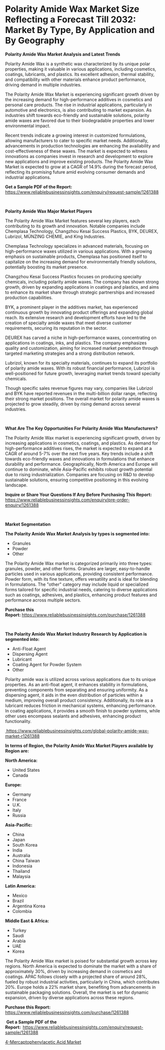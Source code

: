 <p><h1>Polarity Amide Wax Market Size Reflecting a Forecast Till 2032: Market By Type, By Application and By Geography</h1></p><p><strong>Polarity Amide Wax Market Analysis and Latest Trends</strong></p>
<p><p>Polarity Amide Wax is a synthetic wax characterized by its unique polar properties, making it valuable in various applications, including cosmetics, coatings, lubricants, and plastics. Its excellent adhesion, thermal stability, and compatibility with other materials enhance product performance, driving demand in multiple industries.</p><p>The Polarity Amide Wax Market is experiencing significant growth driven by the increasing demand for high-performance additives in cosmetics and personal care products. The rise in industrial applications, particularly in automotive and electronics, is also contributing to market expansion. As industries shift towards eco-friendly and sustainable solutions, polarity amide waxes are favored due to their biodegradable properties and lower environmental impact.</p><p>Recent trends indicate a growing interest in customized formulations, allowing manufacturers to cater to specific market needs. Additionally, advancements in production technologies are enhancing the availability and cost-effectiveness of these waxes. The market is expected to witness innovations as companies invest in research and development to explore new applications and improve existing products. The Polarity Amide Wax Market is expected to grow at a CAGR of 14.9% during the forecast period, reflecting its promising future amid evolving consumer demands and industrial applications.</p></p>
<p><strong>Get a Sample PDF of the Report:&nbsp;</strong> <a href="https://www.reliablebusinessinsights.com/enquiry/request-sample/1261388?utm_campaign=2738&utm_medium=2&utm_source=Github&utm_content=ia&utm_term=03042025&utm_id=polarity-amide-wax">https://www.reliablebusinessinsights.com/enquiry/request-sample/1261388</a></p>
<p>&nbsp;</p>
<p><strong>Polarity Amide Wax Major Market Players</strong></p>
<p><p>The Polarity Amide Wax Market features several key players, each contributing to its growth and innovation. Notable companies include Chemplasa Technology, Changzhou Kesai Success Plastics, BYK, DEUREX, Lubrizol, MÜNZING CHEMIE, and King Industries.</p><p>Chemplasa Technology specializes in advanced materials, focusing on high-performance waxes utilized in various applications. With a growing emphasis on sustainable products, Chemplasa has positioned itself to capitalize on the increasing demand for environmentally friendly solutions, potentially boosting its market presence.</p><p>Changzhou Kesai Success Plastics focuses on producing specialty chemicals, including polarity amide waxes. The company has shown strong growth, driven by expanding applications in coatings and plastics, and aims to enhance its market share through strategic partnerships and increased production capabilities.</p><p>BYK, a prominent player in the additives market, has experienced continuous growth by innovating product offerings and expanding global reach. Its extensive research and development efforts have led to the creation of specialty amide waxes that meet diverse customer requirements, securing its reputation in the sector.</p><p>DEUREX has carved a niche in high-performance waxes, concentrating on applications in coatings, inks, and plastics. The company emphasizes quality and customization, aiming for increased market penetration through targeted marketing strategies and a strong distribution network.</p><p>Lubrizol, known for its specialty materials, continues to expand its portfolio of polarity amide waxes. With its robust financial performance, Lubrizol is well-positioned for future growth, leveraging market trends toward specialty chemicals.</p><p>Though specific sales revenue figures may vary, companies like Lubrizol and BYK have reported revenues in the multi-billion dollar range, reflecting their strong market positions. The overall market for polarity amide waxes is projected to grow steadily, driven by rising demand across several industries.</p></p>
<p>&nbsp;</p>
<p><strong>What Are The Key Opportunities For Polarity Amide Wax Manufacturers?</strong></p>
<p><p>The Polarity Amide Wax market is experiencing significant growth, driven by increasing applications in cosmetics, coatings, and plastics. As demand for high-performance additives rises, the market is expected to expand at a CAGR of around 5-7% over the next five years. Key trends include a shift towards eco-friendly waxes and innovations in formulations that enhance durability and performance. Geographically, North America and Europe will continue to dominate, while Asia-Pacific exhibits robust growth potential due to rising industrialization. Companies are focusing on R&D to develop sustainable solutions, ensuring competitive positioning in this evolving landscape.</p></p>
<p><strong>Inquire or Share Your Questions If Any Before Purchasing This Report:</strong> <a href="https://www.reliablebusinessinsights.com/enquiry/pre-order-enquiry/1261388?utm_campaign=2738&utm_medium=2&utm_source=Github&utm_content=ia&utm_term=03042025&utm_id=polarity-amide-wax">https://www.reliablebusinessinsights.com/enquiry/pre-order-enquiry/1261388</a></p>
<p>&nbsp;</p>
<p><strong>Market Segmentation</strong></p>
<p><strong>The Polarity Amide Wax Market Analysis by types is segmented into:</strong></p>
<p><ul><li>Granules</li><li>Powder</li><li>Other</li></ul></p>
<p><p>The Polarity Amide Wax market is categorized primarily into three types: granules, powder, and other forms. Granules are larger, easy-to-handle particles used in various applications, providing consistent performance. Powder form, with its fine texture, offers versatility and is ideal for blending in formulations. The "other" category may include liquid or specialized forms tailored for specific industrial needs, catering to diverse applications such as coatings, adhesives, and plastics, enhancing product features and performance across multiple sectors.</p></p>
<p><strong>Purchase this Report:&nbsp;</strong><a href="https://www.reliablebusinessinsights.com/purchase/1261388?utm_campaign=2738&utm_medium=2&utm_source=Github&utm_content=ia&utm_term=03042025&utm_id=polarity-amide-wax">https://www.reliablebusinessinsights.com/purchase/1261388</a></p>
<p>&nbsp;</p>
<p><strong>The Polarity Amide Wax Market Industry Research by Application is segmented into:</strong></p>
<p><ul><li>Anti-Float Agent</li><li>Dispersing Agent</li><li>Lubricant</li><li>Coating Agent for Powder System</li><li>Other</li></ul></p>
<p><p>Polarity amide wax is utilized across various applications due to its unique properties. As an anti-float agent, it enhances stability in formulations, preventing components from separating and ensuring uniformity. As a dispersing agent, it aids in the even distribution of particles within a medium, improving overall product consistency. Additionally, its role as a lubricant reduces friction in mechanical systems, enhancing performance. In coating applications, it provides a smooth finish to powder systems, while other uses encompass sealants and adhesives, enhancing product functionality.</p></p>
<p><a href="https://www.reliablebusinessinsights.com/global-polarity-amide-wax-market-r1261388?utm_campaign=2738&utm_medium=2&utm_source=Github&utm_content=ia&utm_term=03042025&utm_id=polarity-amide-wax">&nbsp;https://www.reliablebusinessinsights.com/global-polarity-amide-wax-market-r1261388</a></p>
<p><strong>In terms of Region, the Polarity Amide Wax Market Players available by Region are:</strong></p>
<p>
    <p> <strong> North America: </strong>
        <ul>
            <li>United States</li>
            <li>Canada</li>
        </ul>
        </p> 
    <p> <strong> Europe: </strong>
        <ul>
            <li>Germany</li>
            <li>France</li>
            <li>U.K.</li>
            <li>Italy</li>
            <li>Russia</li>
        </ul>
        </p> 
    <p> <strong> Asia-Pacific: </strong>
        <ul>
            <li>China</li>
            <li>Japan</li>
            <li>South Korea</li>
            <li>India</li>
            <li>Australia</li>
            <li>China Taiwan</li>
            <li>Indonesia</li>
            <li>Thailand</li>
            <li>Malaysia</li>
        </ul>
        </p> 
    <p> <strong> Latin America: </strong>
        <ul>
            <li>Mexico</li>
            <li>Brazil</li>
            <li>Argentina Korea</li>
            <li>Colombia</li>
        </ul>
        </p> 
    <p> <strong> Middle East & Africa: </strong>
        <ul>
            <li>Turkey</li>
            <li>Saudi</li>
            <li>Arabia</li>
            <li>UAE</li>
            <li>Korea</li>
        </ul>
    </p>
    </p>
<p><p>The Polarity Amide Wax market is poised for substantial growth across key regions. North America is expected to dominate the market with a share of approximately 30%, driven by increasing demand in cosmetics and coatings. APAC follows closely with a projected share of around 28%, fueled by robust industrial activities, particularly in China, which contributes 20%. Europe holds a 22% market share, benefiting from advancements in sustainable packaging solutions. Overall, the market is set for dynamic expansion, driven by diverse applications across these regions.</p></p>
<p><strong>Purchase this Report: </strong><a href="https://www.reliablebusinessinsights.com/purchase/1261388?utm_campaign=2738&utm_medium=2&utm_source=Github&utm_content=ia&utm_term=03042025&utm_id=polarity-amide-wax">https://www.reliablebusinessinsights.com/purchase/1261388</a></p>
<p>&nbsp;<strong>Get a Sample PDF of the Report:&nbsp;&nbsp;</strong><a href="https://www.reliablebusinessinsights.com/enquiry/request-sample/1261388?utm_campaign=2738&utm_medium=2&utm_source=Github&utm_content=ia&utm_term=03042025&utm_id=polarity-amide-wax">https://www.reliablebusinessinsights.com/enquiry/request-sample/1261388</a></p>
<p><strong></strong></p>
<p><p><a href="https://github.com/akaalahk/Market-Research-Report-List-1/blob/main/4-mercaptophenylacetic-acid-market.md?utm_campaign=2738&utm_medium=2&utm_source=Github&utm_content=ia&utm_term=03042025&utm_id=polarity-amide-wax">4-Mercaptophenylacetic Acid Market</a></p></p>
